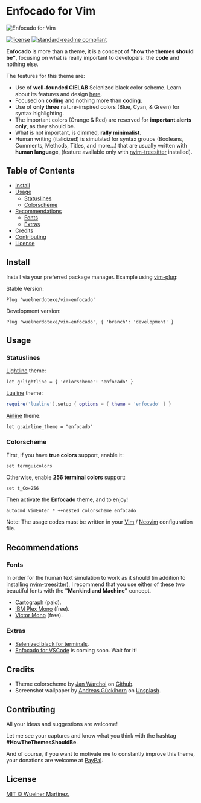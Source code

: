# Enfocado for Vim

![Enfocado for Vim](https://i.imgur.com/8um4BUj.png)

[![license](https://img.shields.io/github/license/wuelnerdotexe/vim-enfocado.svg?style=flat-square)](https://github.com/wuelnerdotexe/vim-enfocado/blob/main/LICENSE)
[![standard-readme compliant](https://img.shields.io/badge/readme%20style-standard-brightgreen.svg?style=flat-square)](https://github.com/RichardLitt/standard-readme)

**Enfocado** is more than a theme, it is a concept of **"how the themes should be"**, focusing on what is really important to developers: the **code** and nothing else.

The features for this theme are:

- Use of **well-founded CIELAB** Selenized black color scheme. Learn about its features and design [here](https://github.com/jan-warchol/selenized/blob/master/features-and-design.md).
- Focused on **coding** and nothing more than **coding**.
- Use of **only three** nature-inspired colors (Blue, Cyan, & Green) for syntax highlighting.
- The important colors (Orange & Red) are reserved for **important alerts only**, as they should be.
- What is not important, is dimmed, **rally minimalist**.
- Human writing (italicized) is simulated for syntax groups (Booleans, Comments, Methods, Titles, and more...) that are usually written with **human language**, (feature available only with [nvim-treesitter](https://github.com/nvim-treesitter/nvim-treesitter) installed).

## Table of Contents

- [Install](#install)
- [Usage](#usage)
  - [Statuslines](#statuslines)
  - [Colorscheme](#colorscheme)
- [Recommendations](#recommendations)
  - [Fonts](#fonts)
  - [Extras](#extras)
- [Credits](#credits)
- [Contributing](#contributing)
- [License](#license)

## Install

Install via your preferred package manager. Example using [vim-plug](https://github.com/junegunn/vim-plug):

Stable Version:

```vim
Plug 'wuelnerdotexe/vim-enfocado'
```

Development version:

```vim
Plug 'wuelnerdotexe/vim-enfocado', { 'branch': 'development' }
```

## Usage

### Statuslines

[Lightline](https://github.com/itchyny/lightline.vim) theme:

```vim
let g:lightline = { 'colorscheme': 'enfocado' }
```

[Lualine](https://github.com/hoob3rt/lualine.nvim) theme:

```lua
require('lualine').setup { options = { theme = 'enfocado' } }
```

[Airline](https://github.com/vim-airline/vim-airline) theme:

```vim
let g:airline_theme = "enfocado"
```

### Colorscheme

First, if you have **true colors** support, enable it:

```vim
set termguicolors
```

Otherwise, enable **256 terminal colors** support:

```vim
set t_Co=256
```

Then activate the **Enfocado** theme, and to enjoy!

```vim
autocmd VimEnter * ++nested colorscheme enfocado
```

Note: The usage codes must be written in your [Vim](https://www.vim.org) / [Neovim](https://neovim.io) configuration file.

## Recommendations

### Fonts

In order for the human text simulation to work as it should (in addition to installing [nvim-treesitter](https://github.com/nvim-treesitter/nvim-treesitter)), I recommend that you use either of these two beautiful fonts with the **"Mankind and Machine"** concept.

- [Cartograph](https://connary.com/cartograph.html) (paid).
- [IBM Plex Mono](https://www.ibm.com/plex/) (free).
- [Victor Mono](https://rubjo.github.io/victor-mono/) (free).

### Extras

- [Selenized black for terminals](https://github.com/jan-warchol/selenized/tree/master/terminals).
- [Enfocado for VSCode](https://github.com/wuelnerdotexe/vscode-enfocado) is coming soon. Wait for it!

## Credits

- Theme colorscheme by [Jan Warchol](https://github.com/jan-warchol) on [Github](https://github.com/jan-warchol/selenized/blob/master/the-values.md).
- Screenshot wallpaper by [Andreas Gücklhorn](https://unsplash.com/@draufsicht?utm_source=unsplash&utm_medium=referral&utm_content=creditCopyText) on [Unsplash](https://unsplash.com/s/photos/nature?utm_source=unsplash&utm_medium=referral&utm_content=creditCopyText).

## Contributing

All your ideas and suggestions are welcome!

Let me see your captures and know what you think with the hashtag **#HowTheThemesShouldBe**.

And of course, if you want to motivate me to constantly improve this theme, your donations are welcome at [PayPal](https://paypal.me/wuelnerdotexe).

## License

[MIT &copy; Wuelner Martínez.](https://github.com/wuelnerdotexe/vim-enfocado/blob/main/LICENSE)
